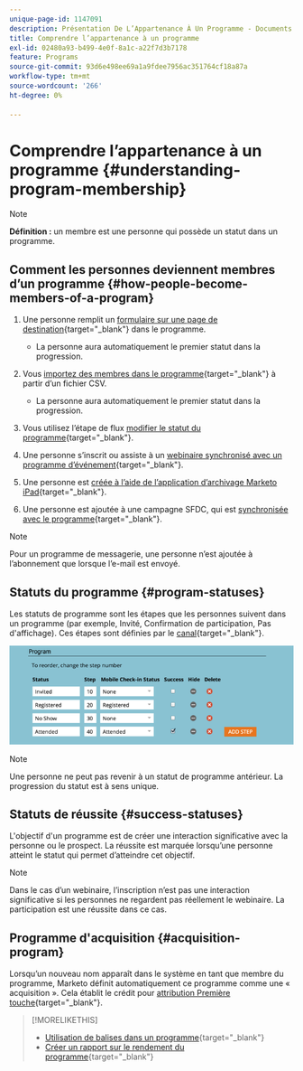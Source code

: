 ```yaml
---
unique-page-id: 1147091
description: Présentation De L’Appartenance À Un Programme - Documents Marketo - Documentation Du Produit
title: Comprendre l’appartenance à un programme
exl-id: 02480a93-b499-4e0f-8a1c-a22f7d3b7178
feature: Programs
source-git-commit: 93d6e498ee69a1a9fdee7956ac351764cf18a87a
workflow-type: tm+mt
source-wordcount: '266'
ht-degree: 0%

---
```


# Comprendre l’appartenance à un programme {#understanding-program-membership}

>[!NOTE]
>
>**Définition :** un membre est une personne qui possède un statut dans un programme.

## Comment les personnes deviennent membres d’un programme {#how-people-become-members-of-a-program}

1. Une personne remplit un [formulaire sur une page de destination](/help/marketo/getting-started/quick-wins/landing-page-with-a-form.md){target="_blank"} dans le programme.

   * La personne aura automatiquement le premier statut dans la progression.

1. Vous [importez des membres dans le programme](/help/marketo/product-docs/core-marketo-concepts/programs/working-with-programs/import-members-from-a-spreadsheet-into-a-program.md){target="_blank"} à partir d’un fichier CSV.

   * La personne aura automatiquement le premier statut dans la progression.

1. Vous utilisez l’étape de flux [modifier le statut du programme](/help/marketo/product-docs/core-marketo-concepts/smart-campaigns/program-flow-actions/change-program-status.md){target="_blank"}.
1. Une personne s’inscrit ou assiste à un [webinaire synchronisé avec un programme d’événement](/help/marketo/product-docs/demand-generation/events/understanding-events/event-partners.md){target="_blank"}.
1. Une personne est [créée à l’aide de l’application d’archivage Marketo iPad](/help/marketo/product-docs/core-marketo-concepts/mobile-apps/event-check-in/check-people-into-your-event-from-your-tablet.md){target="_blank"}.
1. Une personne est ajoutée à une campagne SFDC, qui est [synchronisée avec le programme](/help/marketo/product-docs/crm-sync/salesforce-sync/sfdc-sync-details/sfdc-sync-campaign-sync.md){target="_blank"}.

>[!NOTE]
>
>Pour un programme de messagerie, une personne n’est ajoutée à l’abonnement que lorsque l’e-mail est envoyé.

## Statuts du programme {#program-statuses}

Les statuts de programme sont les étapes que les personnes suivent dans un programme (par exemple, Invité, Confirmation de participation, Pas d&#39;affichage). Ces étapes sont définies par le [canal](/help/marketo/product-docs/administration/tags/create-a-program-channel.md){target="_blank"}.

![](assets/image2015-2-5-15-3a14-3a48.png)

>[!NOTE]
>
>Une personne ne peut pas revenir à un statut de programme antérieur. La progression du statut est à sens unique.

## Statuts de réussite {#success-statuses}

L&#39;objectif d&#39;un programme est de créer une interaction significative avec la personne ou le prospect. La réussite est marquée lorsqu’une personne atteint le statut qui permet d’atteindre cet objectif.

>[!NOTE]
>
>Dans le cas d’un webinaire, l’inscription n’est pas une interaction significative si les personnes ne regardent pas réellement le webinaire. La participation est une réussite dans ce cas.

## Programme d&#39;acquisition {#acquisition-program}

Lorsqu’un nouveau nom apparaît dans le système en tant que membre du programme, Marketo définit automatiquement ce programme comme une « acquisition ». Cela établit le crédit pour [attribution Première touche](/help/marketo/product-docs/reporting/revenue-cycle-analytics/revenue-tools/attribution/understanding-attribution.md){target="_blank"}.

>[!MORELIKETHIS]
>
>* [Utilisation de balises dans un programme](/help/marketo/product-docs/core-marketo-concepts/programs/working-with-programs/use-tags-in-a-program.md){target="_blank"}
>* [Créer un rapport sur le rendement du programme](/help/marketo/product-docs/core-marketo-concepts/programs/program-performance-report/create-a-program-performance-report.md){target="_blank"}
